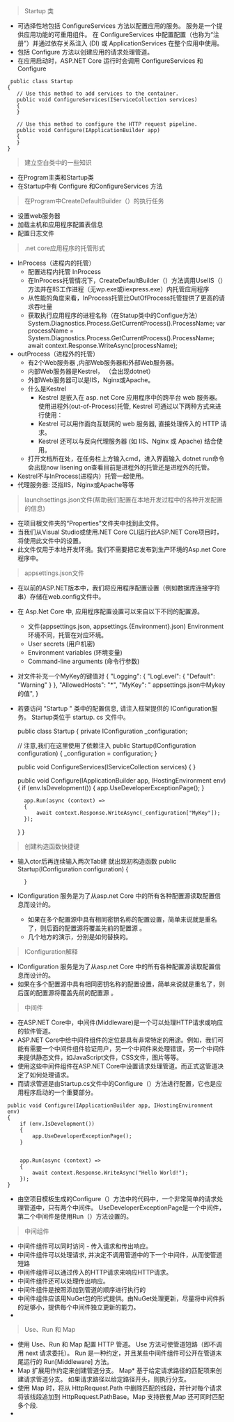 > Startup 类
- 可选择性地包括 ConfigureServices 方法以配置应用的服务。 服务是一个提供应用功能的可重用组件。 在 ConfigureServices 中配置配置（也称为“注册”）并通过依存关系注入 (DI) 或 ApplicationServices 在整个应用中使用。
- 包括 Configure 方法以创建应用的请求处理管道。
- 在应用启动时，ASP.NET Core 运行时会调用 ConfigureServices 和 Configure
 ```
  public class Startup
{
    // Use this method to add services to the container.
    public void ConfigureServices(IServiceCollection services)
    {
    }

    // Use this method to configure the HTTP request pipeline.
    public void Configure(IApplicationBuilder app)
    {
    }
}
  ```

> 建立空白类中的一些知识
- 在Program主类和Startup类
- 在Startup中有 Configure 和ConfigureServices 方法
  
> 在Program中CreateDefaultBuilder（）的执行任务
- 设置web服务器
- 加载主机和应用程序配置表信息
- 配置日志文件

> .net core应用程序的托管形式
- InProcess（进程内的托管）
     - 配置进程内托管  <AspNetCoreHositingModel>InProcess</AspNetCoreHositingModel>
     - 在InProcess托管情况下，CreateDefaultBuilder（）方法调用UseIIS（）方法并在IIS工作进程（无wp.exe或iiexpress.exe）内托管应用程序
     - 从性能的角度来看，InProcess托管比OutOfProcess托管提供了更高的请求吞吐量
     - 获取执行应用程序的进程名称（在Statup类中的Configue方法）     System.Diagnostics.Process.GetCurrentProcess().ProcessName;
       var processName = System.Diagnostics.Process.GetCurrentProcess().ProcessName;
                await context.Response.WriteAsync(processName);
- outProcess（进程外的托管）
     - 有2个Web服务器 ,内部Web服务器和外部Web服务器。
     - 内部Web服务器是Kestrel， （会出现dotnet）
     - 外部Web服务器可以是IIS，Nginx或Apache。
     - 什么是Kestrel
         - Kestrel 是嵌入在 asp. net Core 应用程序中的跨平台 web 服务器。使用进程外(out-of-Process)托管, Kestrel 可通过以下两种方式来进行使用：
         - Kestrel 可以用作面向互联网的 web 服务器, 直接处理传入的 HTTP 请求。
         - Kestrel 还可以与反向代理服务器 (如 IIS、Nginx 或 Apache) 结合使用。
    - 打开文档所在处，在任务栏上方输入cmd，进入界面输入 dotnet run命令会出现now lisening on查看目前是进程外的托管还是进程外的托管。
- Kestrel不与InProcess(进程内）托管一起使用。
- 代理服务器: 泛指IIS，Nginx或Apache等等
  


> launchsettings.json文件(帮助我们配置在本地开发过程中的各种开发配置的信息)
- 在项目根文件夹的“Properties”文件夹中找到此文件。
- 当我们从Visual Studio或使用.NET Core CLI运行此ASP.NET Core项目时，将使用此文件中的设置。
- 此文件仅用于本地开发环境。我们不需要把它发布到生产环境的Asp.net Core 程序中。


> appsettings.json文件
- 在以前的ASP.NET版本中，我们将应用程序配置设置（例如数据库连接字符串）存储在web.config文件中。
- 在 Asp.Net Core 中, 应用程序配置设置可以来自以下不同的配置源。
    - 文件(appsettings.json, appsettings.{Environment}.json) Environment环境不同，托管在对应环境。
    - User secrets (用户机密)
    - Environment variables (环境变量)
    - Command-line arguments (命令行参数)
- 对文件补充一个MyKey的键值对
  {
  "Logging": {
    "LogLevel": {
      "Default": "Warning"
    }
  },
  "AllowedHosts": "*",
  "MyKey": " appsettings.json中Mykey的值",
}

- 若要访问 "Startup " 类中的配置信息, 请注入框架提供的 IConfiguration服务。 Startup类位于 startup. cs 文件中。

  public class Startup
{
    private IConfiguration _configuration;

    // 注意,我们在这里使用了依赖注入
    public Startup(IConfiguration configuration)
    {
        _configuration = configuration;
    }

    public void ConfigureServices(IServiceCollection services)
    {
    }

    public void Configure(IApplicationBuilder app, IHostingEnvironment env)
    {
        if (env.IsDevelopment())
        {
            app.UseDeveloperExceptionPage();
        }

        app.Run(async (context) =>
        {
            await context.Response.WriteAsync(_configuration["MyKey"]);
        });
    }
}



> 创建构造函数快捷键
- 输入ctor后再连续输入两次Tab建
  就出现初构造函数
  public Startup(IConfiguration configuration)
        {

        }


- IConfiguration 服务是为了从asp.net Core 中的所有各种配置源读取配置信息而设计的。
   - 如果在多个配置源中具有相同密钥名称的配置设置，简单来说就是重名了，则后面的配置源将覆盖先前的配置源 。
   - 几个地方的演示，分别是如何替换的。
  

> IConfiguration解释
- IConfiguration 服务是为了从asp.net Core 中的所有各种配置源读取配置信息而设计的。
- 如果在多个配置源中具有相同密钥名称的配置设置，简单来说就是重名了，则后面的配置源将覆盖先前的配置源 。


> 中间件
 - 在ASP.NET Core中，中间件(Middleware)是一个可以处理HTTP请求或响应的软件管道。
 - ASP.NET Core中给中间件组件的定位是具有非常特定的用途。例如，我们可能有需要一个中间件组件验证用户，另一个中间件来处理错误，另一个中间件来提供静态文件，如JavaScript文件，CSS文件，图片等等。
 - 使用这些中间件组件在ASP.NET Core中设置请求处理管道。而正式这管道决定了如何处理请求。
 - 而请求管道是由Startup.cs文件中的Configure（）方法进行配置，它也是应用程序启动的一个重要部分。
```
public void Configure(IApplicationBuilder app, IHostingEnvironment env)
{
    if (env.IsDevelopment())
    {
        app.UseDeveloperExceptionPage();
    }


    app.Run(async (context) =>
    {
        await context.Response.WriteAsync("Hello World!");
    });
}
```
- 由空项目模板生成的Configure（）方法中的代码中，一个非常简单的请求处理管道中，只有两个中间件。
  UseDeveloperExceptionPage是一个中间件，第二个中间件是使用Run（）方法设置的。

> 中间组件
- 中间件组件可以同时访问 - 传入请求和传出响应。
- 中间件组件可以处理请求, 并决定不调用管道中的下一个中间件，从而使管道短路
- 中间件组件可以通过传入的HTTP请求来响应HTTP请求。
- 中间件组件还可以处理传出响应。
- 中间件组件是按照添加到管道的顺序进行执行的
- 中间件组件应该用NuGet包的形式提供。由NuGet处理更新，尽量将中间件拆的足够小，提供每个中间件独立更新的能力。
- 

> Use、Run 和 Map
- 使用 Use、Run 和 Map 配置 HTTP 管道。 Use 方法可使管道短路（即不调用 next 请求委托）。 Run 是一种约定，并且某些中间件组件可公开在管道末尾运行的 Run[Middleware] 方法。
- Map 扩展用作约定来创建管道分支。 Map* 基于给定请求路径的匹配项来创建请求管道分支。 如果请求路径以给定路径开头，则执行分支。
- 使用 Map 时，将从 HttpRequest.Path 中删除匹配的线段，并针对每个请求将该线段追加到 HttpRequest.PathBase。Map 支持嵌套,Map 还可同时匹配多个段.
- 
 